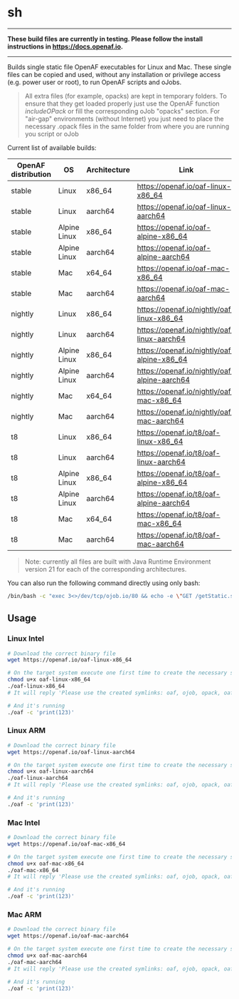 # sh

---

**These build files are currently in testing. Please follow the install instructions in https://docs.openaf.io.**

---

Builds single static file OpenAF executables for Linux and Mac. These single files can be copied and used, without any installation or privilege access (e.g. power user or root), to run OpenAF scripts and oJobs. 

> All extra files (for example, opacks) are kept in temporary folders. To ensure that they get loaded properly just use the OpenAF function _includeOPack_ or fill the corresponding oJob "opacks" section. For "air-gap" environments (without Internet) you just need to place the necessary .opack files in the same folder from where you are running you script or oJob

Current list of available builds:

| OpenAF distribution | OS | Architecture | Link |
|---------------------|----|--------------|------|
| stable | Linux | x86_64 | https://openaf.io/oaf-linux-x86_64 |
| stable | Linux | aarch64 | https://openaf.io/oaf-linux-aarch64 |
| stable | Alpine Linux | x86_64 | https://openaf.io/oaf-alpine-x86_64 |
| stable | Alpine Linux | aarch64 | https://openaf.io/oaf-alpine-aarch64 |
| stable | Mac | x64_64 | https://openaf.io/oaf-mac-x86_64 |
| stable | Mac | aarch64 | https://openaf.io/oaf-mac-aarch64 | 
| nightly | Linux | x86_64 | https://openaf.io/nightly/oaf-linux-x86_64 |
| nightly | Linux | aarch64 | https://openaf.io/nightly/oaf-linux-aarch64 |
| nightly | Alpine Linux | x86_64 | https://openaf.io/nightly/oaf-alpine-x86_64 |
| nightly | Alpine Linux | aarch64 | https://openaf.io/nightly/oaf-alpine-aarch64 |
| nightly | Mac | x64_64 | https://openaf.io/nightly/oaf-mac-x86_64  |
| nightly | Mac | aarch64 | https://openaf.io/nightly/oaf-mac-aarch64 | 
| t8 | Linux | x86_64 | https://openaf.io/t8/oaf-linux-x86_64 |
| t8 | Linux | aarch64 | https://openaf.io/t8/oaf-linux-aarch64 |
| t8 | Alpine Linux | x86_64 | https://openaf.io/t8/oaf-alpine-x86_64 |
| t8 | Alpine Linux | aarch64 | https://openaf.io/t8/oaf-alpine-aarch64 |
| t8 | Mac | x64_64 | https://openaf.io/t8/oaf-mac-x86_64 |
| t8 | Mac | aarch64 | https://openaf.io/t8/oaf-mac-aarch64 | 

> Note: currently all files are built with Java Runtime Environment version 21 for each of the corresponding architectures.

You can also run the following command directly using only bash:

```bash
/bin/bash -c "exec 3<>/dev/tcp/ojob.io/80 && echo -e \"GET /getStatic.sh HTTP/1.1\nHost: ojob.io\nUser-Agent: curl\nConnection: close\n\n\" >&3 && cat <&3" | sed '1,/connection: close/d' | tail -n +2 > getStatic.sh && sh getStatic.sh && rm getStatic.sh
```

## Usage

### Linux Intel

```bash
# Download the correct binary file
wget https://openaf.io/oaf-linux-x86_64

# On the target system execute one first time to create the necessary symlinks
chmod u+x oaf-linux-x86_64
./oaf-linux-x86_64
# It will reply 'Please use the created symlinks: oaf, ojob, opack, oafc, oaf-sb or ojob-sb'

# And it's running
./oaf -c 'print(123)'
```

### Linux ARM

```bash
# Download the correct binary file
wget https://openaf.io/oaf-linux-aarch64

# On the target system execute one first time to create the necessary symlinks
chmod u+x oaf-linux-aarch64
./oaf-linux-aarch64
# It will reply 'Please use the created symlinks: oaf, ojob, opack, oafc, oaf-sb or ojob-sb'

# And it's running
./oaf -c 'print(123)'
```

### Mac Intel

```bash
# Download the correct binary file
wget https://openaf.io/oaf-mac-x86_64

# On the target system execute one first time to create the necessary symlinks
chmod u+x oaf-mac-x86_64
./oaf-mac-x86_64
# It will reply 'Please use the created symlinks: oaf, ojob, opack, oafc, oaf-sb or ojob-sb'

# And it's running
./oaf -c 'print(123)'
```

### Mac ARM

```bash
# Download the correct binary file
wget https://openaf.io/oaf-mac-aarch64

# On the target system execute one first time to create the necessary symlinks
chmod u+x oaf-mac-aarch64
./oaf-mac-aarch64
# It will reply 'Please use the created symlinks: oaf, ojob, opack, oafc, oaf-sb or ojob-sb'

# And it's running
./oaf -c 'print(123)'
```
